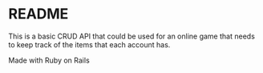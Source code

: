 # README

This is a basic CRUD API that could be used for an online game that needs to keep track of the items that each account has.

Made with Ruby on Rails
